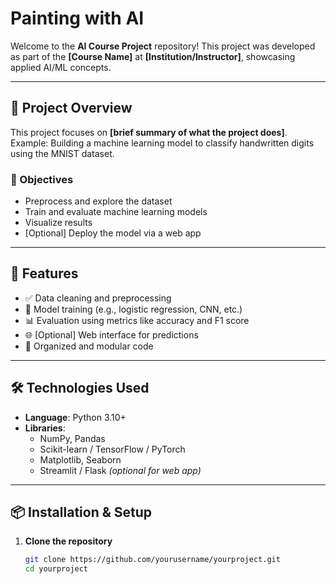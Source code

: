 # Painting with AI

Welcome to the **AI Course Project** repository! This project was developed as part of the **[Course Name]** at **[Institution/Instructor]**, showcasing applied AI/ML concepts.

---

## 📘 Project Overview

This project focuses on **[brief summary of what the project does]**.  
Example: Building a machine learning model to classify handwritten digits using the MNIST dataset.

### 🎯 Objectives

- Preprocess and explore the dataset
- Train and evaluate machine learning models
- Visualize results
- [Optional] Deploy the model via a web app

---

## 🚀 Features

- ✅ Data cleaning and preprocessing
- 🧠 Model training (e.g., logistic regression, CNN, etc.)
- 📊 Evaluation using metrics like accuracy and F1 score
- 🌐 [Optional] Web interface for predictions
- 📁 Organized and modular code

---

## 🛠️ Technologies Used

- **Language**: Python 3.10+
- **Libraries**:
  - NumPy, Pandas
  - Scikit-learn / TensorFlow / PyTorch
  - Matplotlib, Seaborn
  - Streamlit / Flask *(optional for web app)*

---

## 📦 Installation & Setup

1. **Clone the repository**
   ```bash
   git clone https://github.com/yourusername/yourproject.git
   cd yourproject

